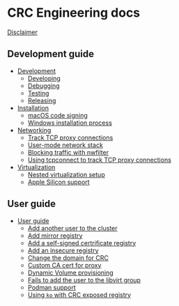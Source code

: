 CRC Engineering docs
====================


[Disclaimer](README.md)

## Development guide
- [Development]()
  - [Developing](Developing.md)
  - [Debugging](Debugging.md)
  - [Testing](Testing.md)
  - [Releasing](Releasing.md)
- [Installation]()
  - [macOS code signing](macOS-code-signing.md)
  - [Windows installation process](Windows-installation.md)
- [Networking]()
  - [Track TCP proxy connections](Using-tcpconnect-to-track-TCP-proxy-connections.md)
  - [User-mode network stack](Usermode-networking-stack.md)
  - [Blocking traffic with nwfilter](Blocking-traffic-with-nwfilter.md)
  - [Using tcpconnect to track TCP proxy connections](Using-tcpconnect-to-track-TCP-proxy-connections.md)
- [Virtualization]()
  - [Nested virtualization setup](Nested-virtualization-setup.md)
  - [Apple Silicon support](Apple-Silicon-Support.md)

## User guide
- [User guide]()
  - [Add another user to the cluster](Add-another-user-to-cluster.md)
  - [Add mirror registry](Add-mirror-registry.md)
  - [Add a self-signed certrificate registry](Adding-a-self-signed-certificate-registry.md)
  - [Add an insecure registry](Adding-an-insecure-registry.md)
  - [Change the domain for CRC](Change-the-domain-for-CRC.md)
  - [Custom CA cert for proxy](Custom-CA-cert-for-proxy.md)
  - [Dynamic Volume provisioning](Dynamic-volume-provisioning.md)
  - [Fails to add the user to the libvirt group](Fails-to-add-the-user-to-the-libvirt-group-Fedora-Silverblue.md)
  - [Podman support](Podman-support.md)
  - [Using `ko` with CRC exposed registry](Using-ko-with-CRC-exposed-registry.md)
